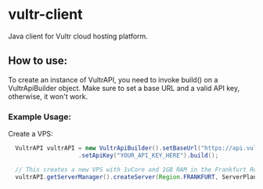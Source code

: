 # vultr-client
Java client for Vultr cloud hosting platform.

## How to use:
To create an instance of VultrAPI, you need to invoke build() on a VultrApiBuilder object. Make sure to set a base URL and a valid API key, otherwise, it won't work.

### Example Usage: 
Create a VPS:
```java
  VultrAPI vultrAPI = new VultrApiBuilder().setBaseUrl("https://api.vultr.com")
                    .setApiKey("YOUR_API_KEY_HERE").build();

  // This creates a new VPS with 1vCore and 1GB RAM in the Frankfurt Region and installs CentOS (id: 127 from API)
  vultrAPI.getServerManager().createServer(Region.FRANKFURT, ServerPlan.CC_1vCore_1GB, vultrApi.getOSManager().getOS(127));
```
